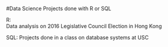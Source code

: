 #Data Science Projects done with R or SQL

R:  
  Data analysis on 2016 Legislative Council Election in Hong Kong  
    

SQL:
  Projects done in a class on database systems at USC
